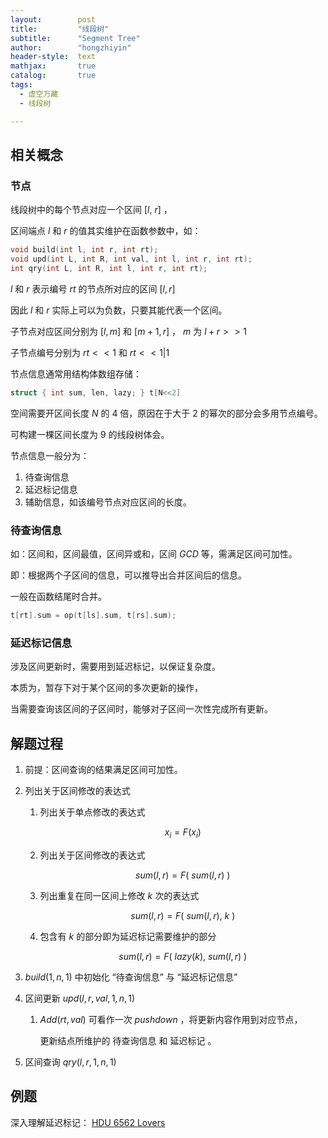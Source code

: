 ```yaml
---
layout:        post
title:         "线段树"
subtitle:      "Segment Tree"
author:        "hongzhiyin"
header-style:  text
mathjax:       true
catalog:       true
tags:
  - 虚空万藏
  - 线段树

---
```



## 相关概念

### 节点

线段树中的每个节点对应一个区间 $[l,\ r]$ ，

区间端点 $l$ 和 $r$ 的值其实维护在函数参数中，如：

```c++
void build(int l, int r, int rt);
void upd(int L, int R, int val, int l, int r, int rt);
int qry(int L, int R, int l, int r, int rt);
```

$l$ 和 $r$ 表示编号 $rt$ 的节点所对应的区间 $[l, r]$ 

因此 $l$ 和 $r$ 实际上可以为负数，只要其能代表一个区间。

子节点对应区间分别为 $[l, m]$ 和 $[m+1, r]$ ， $m$ 为 $l + r >> 1$ 

子节点编号分别为 $rt << 1$ 和 $rt << 1 \vert 1$ 

节点信息通常用结构体数组存储：

```c++
struct { int sum, len, lazy; } t[N<<2]
```

空间需要开区间长度 $N$ 的 $4$ 倍，原因在于大于 $2$ 的幂次的部分会多用节点编号。

可构建一棵区间长度为 $9$ 的线段树体会。

节点信息一般分为：

1. 待查询信息
2. 延迟标记信息
3. 辅助信息，如该编号节点对应区间的长度。



### 待查询信息

如：区间和，区间最值，区间异或和，区间 $GCD$ 等，需满足区间可加性。

即：根据两个子区间的信息，可以推导出合并区间后的信息。

一般在函数结尾时合并。

```c++
t[rt].sum = op(t[ls].sum, t[rs].sum);
```



### 延迟标记信息

涉及区间更新时，需要用到延迟标记，以保证复杂度。

本质为，暂存下对于某个区间的多次更新的操作，

当需要查询该区间的子区间时，能够对子区间一次性完成所有更新。



## 解题过程

1. 前提：区间查询的结果满足区间可加性。

2. 列出关于区间修改的表达式

   1. 列出关于单点修改的表达式
      
      $$
      x_i = F(x_i)
      $$

   2. 列出关于区间修改的表达式
      
      $$
      sum(l, r) = F(\ sum(l, r)\ )
      $$

   3. 列出重复在同一区间上修改 $k$ 次的表达式
      
      $$
      sum(l, r) = F(\ sum(l, r),\ k\ )
      $$

   4. 包含有 $k$ 的部分即为延迟标记需要维护的部分
      
      $$
      sum(l, r) = F(\ lazy(k),\ sum(l, r)\ )
      $$
   
3. $build(1, n, 1)$ 中初始化 “待查询信息” 与 “延迟标记信息”

4. 区间更新 $upd(l, r, val, 1, n, 1)$ 

   1. $Add(rt, val)$ 可看作一次 $pushdown$ ，将更新内容作用到对应节点，

      更新结点所维护的 待查询信息 和 延迟标记 。

5. 区间查询 $qry(l, r, 1, n, 1)$ 



## 例题

深入理解延迟标记： [HDU 6562 Lovers](https://hongzhiyin.github.io/2019/11/05/hdu-6562-Lovers/)

